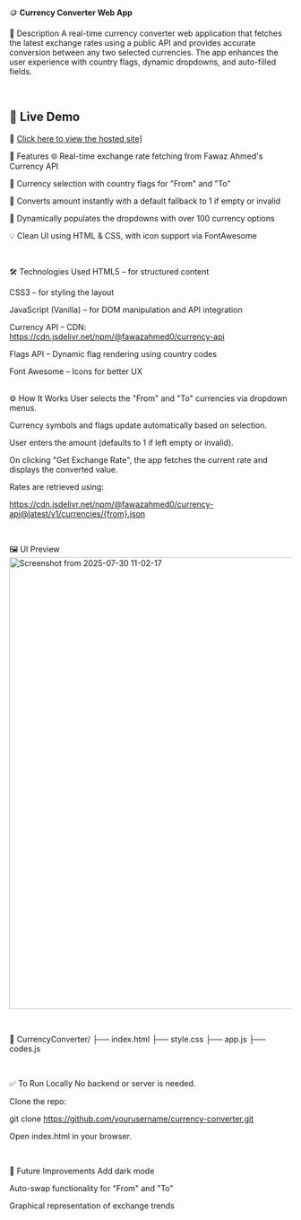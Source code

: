 🪙 <b>Currency Converter Web App</b>

📌 Description
A real-time currency converter web application that fetches the latest exchange rates using a public API and provides accurate conversion between any two selected currencies. The app enhances the user experience with country flags, dynamic dropdowns, and auto-filled fields.



<br>

## 🚀 Live Demo

🔗 <a href="https://dipak1935.github.io/Currency-Converter/" target="_blank">Click here to view the hosted site]</a>


🚀 Features
🌐 Real-time exchange rate fetching from Fawaz Ahmed's Currency API

🔄 Currency selection with country flags for "From" and "To"

🔢 Converts amount instantly with a default fallback to 1 if empty or invalid

🧩 Dynamically populates the dropdowns with over 100 currency options

💡 Clean UI using HTML & CSS, with icon support via FontAwesome

<br>

🛠️ Technologies Used
HTML5 – for structured content

CSS3 – for styling the layout

JavaScript (Vanilla) – for DOM manipulation and API integration

Currency API – CDN: https://cdn.jsdelivr.net/npm/@fawazahmed0/currency-api

Flags API – Dynamic flag rendering using country codes

Font Awesome – Icons for better UX
<br>
<br>

⚙️ How It Works
User selects the "From" and "To" currencies via dropdown menus.

Currency symbols and flags update automatically based on selection.

User enters the amount (defaults to 1 if left empty or invalid).

On clicking "Get Exchange Rate", the app fetches the current rate and displays the converted value.

Rates are retrieved using:

https://cdn.jsdelivr.net/npm/@fawazahmed0/currency-api@latest/v1/currencies/{from}.json

<br>

🖼️ UI Preview 
<img width="895" height="806" alt="Screenshot from 2025-07-30 11-02-17" src="https://github.com/user-attachments/assets/2e0a3a3e-697f-4768-8354-b70a46e7398d" />

<br>

📁 CurrencyConverter/
├── index.html
├── style.css
├── app.js
├── codes.js

<br>

✅ To Run Locally
No backend or server is needed.

Clone the repo:

git clone https://github.com/yourusername/currency-converter.git

Open index.html in your browser.


<br>

📌 Future Improvements
Add dark mode

Auto-swap functionality for "From" and "To"

Graphical representation of exchange trends
